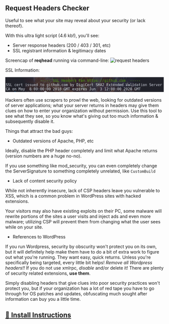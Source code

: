 ## Request Headers Checker ##
Useful to see what your site may reveal about your security (or lack thereof).

With this ultra light script (4.6 kb!), you'll see:
* Server response headers (200 / 403 / 301, etc)
* SSL registrant information & legitimacy dates

Screencap of **reqhead** running via command-line:
![request headers](./img/reqhead.gif)

SSL Information:

![ssl headers](./img/ssl-headers.png)

Hackers often use scrapers to prowl the web, looking for outdated versions of server applications; what your server returns in headers may give them clues on how to enter your organization without permission.  Use this tool to see what they see, so you know what's giving out too much information & subsequently disable it.


Things that attract the bad guys:
* Outdated versions of Apache, PHP, etc

Ideally, disable the PHP header completely and limit what Apache returns (version numbers are a huge no-no).

If you use something like mod_security, you can even completely change the ServerSignature to something completely unrelated, like `CustomBuild`

* Lack of content security policy

While not inherently insecure, lack of CSP headers leave you vulnerable to XSS, which is a common problem in WordPress sites with hacked extensions.

Your visitors may also have existing exploits on their PC, some malware will rewrite portions of the sites a user visits and inject ads and even more malware; utilizing CSP will prevent them from changing what the user sees while on your site.

* References to WordPress

If you run Wordpress, security by obscurity won't protect you on its own, but it will definitely help make them have to do a bit of extra work to figure out what you're running.  They want easy, quick returns.  Unless you're specifically being targeted, every little bit helps!  *Remove all Wordpress headers!!*  If you do not use xmlrpc, *disable* and/or delete it!  There are plenty of security related extensions, **use them**.

Simply disabling headers that give clues into poor security practices won't protect you, but if your organization has a lot of red tape you have to go through for OS patches and updates, obfuscating much sought after information can buy you a little time.

## [:link: Install Instructions](install-instructions.md) ##
